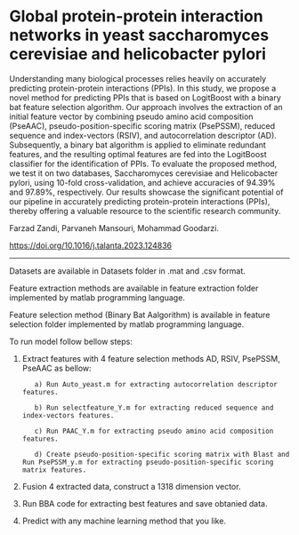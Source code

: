 # Global protein-protein interaction networks in yeast saccharomyces cerevisiae and helicobacter pylori
Understanding many biological processes relies heavily on accurately predicting protein-protein interactions (PPIs). In this study, we propose a novel method for predicting PPIs that is based on LogitBoost with a binary bat feature selection algorithm. Our approach involves the extraction of an initial feature vector by combining pseudo amino acid composition (PseAAC), pseudo-position-specific scoring matrix (PsePSSM), reduced sequence and index-vectors (RSIV), and autocorrelation descriptor (AD). Subsequently, a binary bat algorithm is applied to eliminate redundant features, and the resulting optimal features are fed into the LogitBoost classifier for the identification of PPIs. To evaluate the proposed method, we test it on two databases, Saccharomyces cerevisiae and Helicobacter pylori, using 10-fold cross-validation, and achieve accuracies of 94.39% and 97.89%, respectively. Our results showcase the significant potential of our pipeline in accurately predicting protein-protein interactions (PPIs), thereby offering a valuable resource to the scientific research community.

Farzad Zandi, Parvaneh Mansouri, Mohammad Goodarzi.

https://doi.org/10.1016/j.talanta.2023.124836

------------------------------------------------------------------

Datasets are available in Datasets folder in .mat and .csv format.

Feature extraction methods are available in feature extraction folder implemented by matlab programming language.

Feature selection method (Binary Bat Aalgorithm) is available in feature selection folder implemented by matlab programming language.

To run model follow bellow steps:

1. Extract features with 4 feature selection methods AD, RSIV, PsePSSM, PseAAC as bellow:

          a) Run Auto_yeast.m for extracting autocorrelation descriptor features.

          b) Run selectfeature_Y.m for extracting reduced sequence and index-vectors features.

          c) Run PAAC_Y.m for extracting pseudo amino acid composition features.

          d) Create pseudo-position-specific scoring matrix with Blast and Run PsePSSM_y.m for extracting pseudo-position-specific scoring matrix features.

2. Fusion 4 extracted data, construct a 1318 dimension vector.

3. Run BBA code for extracting best features and save obtanied data.

4. Predict with any machine learning method that you like.
